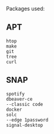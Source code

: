 Packages used:


## APT
```
htop
make
git
tree
curl
```

## SNAP
```
spotify
dbeaver-ce
--classic code
docker
solc
--edge 1password
signal-desktop
```